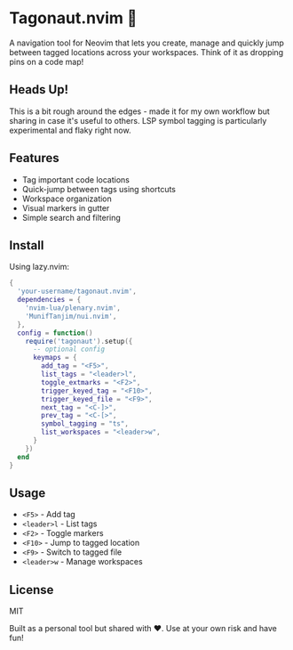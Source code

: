 # Tagonaut.nvim 🚀

A navigation tool for Neovim that lets you create, manage and quickly jump between tagged locations across your workspaces. Think of it as dropping pins on a code map!

## Heads Up!
This is a bit rough around the edges - made it for my own workflow but sharing in case it's useful to others. LSP symbol tagging is particularly experimental and flaky right now.

## Features
- Tag important code locations
- Quick-jump between tags using shortcuts 
- Workspace organization
- Visual markers in gutter
- Simple search and filtering

## Install

Using lazy.nvim:
```lua
{
  'your-username/tagonaut.nvim',
  dependencies = {
    'nvim-lua/plenary.nvim',
    'MunifTanjim/nui.nvim',
  },
  config = function()
    require('tagonaut').setup({
      -- optional config
      keymaps = {
        add_tag = "<F5>",
        list_tags = "<leader>l", 
        toggle_extmarks = "<F2>",
        trigger_keyed_tag = "<F10>",
        trigger_keyed_file = "<F9>",
        next_tag = "<C-]>",
        prev_tag = "<C-[>",
        symbol_tagging = "ts",
        list_workspaces = "<leader>w",
      }
    })
  end
}
```

## Usage
- `<F5>` - Add tag
- `<leader>l` - List tags
- `<F2>` - Toggle markers
- `<F10>` - Jump to tagged location
- `<F9>` - Switch to tagged file 
- `<leader>w` - Manage workspaces

## License
MIT

Built as a personal tool but shared with ❤️. Use at your own risk and have fun!
